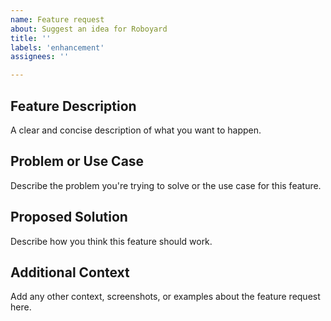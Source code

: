 ```yaml
---
name: Feature request
about: Suggest an idea for Roboyard
title: ''
labels: 'enhancement'
assignees: ''

---
```


## Feature Description
A clear and concise description of what you want to happen.

## Problem or Use Case
Describe the problem you're trying to solve or the use case for this feature.

## Proposed Solution
Describe how you think this feature should work.

## Additional Context
Add any other context, screenshots, or examples about the feature request here.